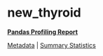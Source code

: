 # new_thyroid

[**Pandas Profiling Report**](https://epistasislab.github.io/penn-ml-benchmarks/profile/new_thyroid.html)

[Metadata](metadata.yaml) | [Summary Statistics](summary_stats.tsv)
